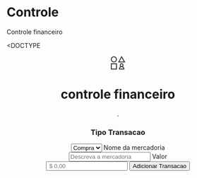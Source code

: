 # Controle
Controle financeiro
<!DOCTYPE html>
<DOCTYPE <html>

</html>
<html lang="en">
<head> </head>
<body>
<header> 
<svg width="33" height="32" viewBox="0 0 33 32" fill="none" xmlns="http://www.w3.org/2000/svg">
<path d="M24.4783 25.3684C26.2792 25.3684 27.7391 23.8957 27.7391 22.0789C27.7391 20.2622 26.2792 18.7895 24.4783 18.7895C22.6773 18.7895 21.2174 20.2622 21.2174 22.0789C21.2174 23.8957 22.6773 25.3684 24.4783 25.3684ZM24.4783 25.3684C21.5968 25.3684 19.2609 27.7248 19.2609 30.6316H29.6957C29.6957 27.7248 27.3597 25.3684 24.4783 25.3684ZM12.7391 8.92105C12.7391 12.1912 10.1112 14.8421 6.86957 14.8421C3.62789 14.8421 1 12.1912 1 8.92105C1 5.65095 3.62789 3 6.86957 3C10.1112 3 12.7391 5.65095 12.7391 8.92105ZM1 18.7895H12.7391V30.6316H1V18.7895ZM24.4783 3L31 14.8421H17.9565L24.4783 3Z" stroke="#333333" stroke-width="2" stroke-linecap="square"/>
</svg>

    
<h1> controle financeiro </h1>
<!-- botão menu -->
<nave class="menu drop-down"

<div class="menu-icon">.
<div></div>
<div></duv>
<div></div>
</divi>
<UL></UL>
  <nav>
    <selection class="container"
<div class="box-imput">

<form>
  <h3 class "Tipo Transacao"> Tipo Transacao </h3>
<select name="seletor-transaçao" id="transacao">
<option value="compra">Compra</option>
<option value="venda">Venda</option>
</select>
<label for="mercadoria"> Nome da mercadoria</label><br>
<input type="text" id="mercadoria" name="mercadoria" placeholder="Descreva a mercadoria">
<label for="valormercadoria">Valor</label><br>
<input type="number" id="valormercadoria" placeholder=" $ 0,00">
<input type="submit" value="Adicionar Transacao" id="buttonadicionar">


</html>


